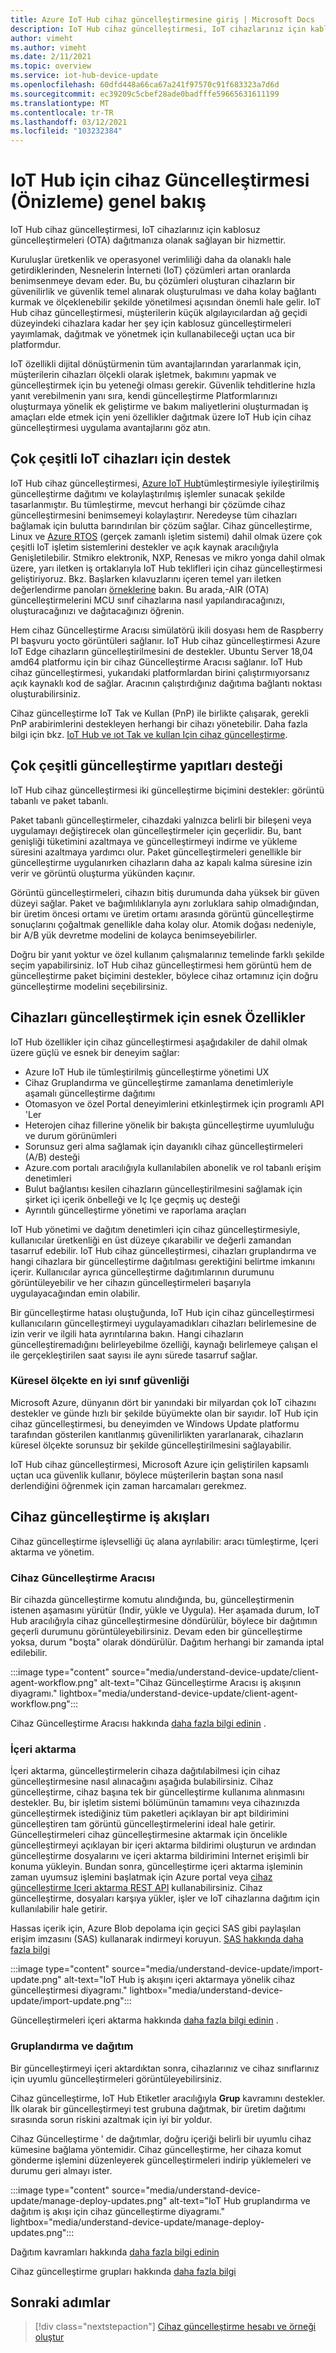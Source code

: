 ```yaml
---
title: Azure IoT Hub cihaz güncelleştirmesine giriş | Microsoft Docs
description: IoT Hub cihaz güncelleştirmesi, IoT cihazlarınız için kablosuz güncelleştirmeleri (OTA) dağıtmanıza olanak sağlayan bir hizmettir.
author: vimeht
ms.author: vimeht
ms.date: 2/11/2021
ms.topic: overview
ms.service: iot-hub-device-update
ms.openlocfilehash: 60dfd448a66ca67a241f97570c91f683323a7d6d
ms.sourcegitcommit: ec39209c5cbef28ade0badfffe59665631611199
ms.translationtype: MT
ms.contentlocale: tr-TR
ms.lasthandoff: 03/12/2021
ms.locfileid: "103232384"
---
```

# <a name="device-update-for-iot-hub-preview-overview"></a>IoT Hub için cihaz Güncelleştirmesi (Önizleme) genel bakış

IoT Hub cihaz güncelleştirmesi, IoT cihazlarınız için kablosuz güncelleştirmeleri (OTA) dağıtmanıza olanak sağlayan bir hizmettir.

Kuruluşlar üretkenlik ve operasyonel verimliliği daha da olanaklı hale getirdiklerinden, Nesnelerin İnterneti (IoT) çözümleri artan oranlarda benimsenmeye devam eder. Bu, bu çözümleri oluşturan cihazların bir güvenilirlik ve güvenlik temel alınarak oluşturulması ve daha kolay bağlantı kurmak ve ölçeklenebilir şekilde yönetilmesi açısından önemli hale gelir. IoT Hub cihaz güncelleştirmesi, müşterilerin küçük algılayıcılardan ağ geçidi düzeyindeki cihazlara kadar her şey için kablosuz güncelleştirmeleri yayımlamak, dağıtmak ve yönetmek için kullanabileceği uçtan uca bir platformdur. 

IoT özellikli dijital dönüştürmenin tüm avantajlarından yararlanmak için, müşterilerin cihazları ölçekli olarak işletmek, bakımını yapmak ve güncelleştirmek için bu yeteneği olması gerekir. Güvenlik tehditlerine hızla yanıt verebilmenin yanı sıra, kendi güncelleştirme Platformlarınızı oluşturmaya yönelik ek geliştirme ve bakım maliyetlerini oluşturmadan iş amaçları elde etmek için yeni özellikler dağıtmak üzere IoT Hub için cihaz güncelleştirmesi uygulama avantajlarını göz atın.

## <a name="support-for-a-wide-range-of-iot-devices"></a>Çok çeşitli IoT cihazları için destek


IoT Hub cihaz güncelleştirmesi, [Azure IoT Hub](https://azure.microsoft.com/en-us/services/iot-hub/)tümleştirmesiyle iyileştirilmiş güncelleştirme dağıtımı ve kolaylaştırılmış işlemler sunacak şekilde tasarlanmıştır. Bu tümleştirme, mevcut herhangi bir çözümde cihaz güncelleştirmesini benimsemeyi kolaylaştırır. Neredeyse tüm cihazları bağlamak için bulutta barındırılan bir çözüm sağlar. Cihaz güncelleştirme, Linux ve [Azure RTOS](https://azure.microsoft.com/en-us/services/rtos/) (gerçek zamanlı işletim sistemi) dahil olmak üzere çok çeşitli IoT işletim sistemlerini destekler ve açık kaynak aracılığıyla Genişletilebilir. Stmikro elektronik, NXP, Renesas ve mikro yonga dahil olmak üzere, yarı iletken iş ortaklarıyla IoT Hub teklifleri için cihaz güncelleştirmesi geliştiriyoruz. Bkz. Başlarken kılavuzlarını içeren temel yarı iletken değerlendirme panoları [örneklerine](https://github.com/azure-rtos/samples/tree/PublicPreview/ADU) bakın. Bu arada,-AIR (OTA) güncelleştirmelerini MCU sınıf cihazlarına nasıl yapılandıracağınızı, oluşturacağınızı ve dağıtacağınızı öğrenin. 

Hem cihaz Güncelleştirme Aracısı simülatörü ikili dosyası hem de Raspberry PI başvuru yocto görüntüleri sağlanır.
IoT Hub cihaz güncelleştirmesi Azure IoT Edge cihazların güncelleştirilmesini de destekler. Ubuntu Server 18,04 amd64 platformu için bir cihaz Güncelleştirme Aracısı sağlanır. IoT Hub cihaz güncelleştirmesi, yukarıdaki platformlardan birini çalıştırmıyorsanız açık kaynaklı kod de sağlar. Aracının çalıştırdığınız dağıtıma bağlantı noktası oluşturabilirsiniz.

Cihaz güncelleştirme IoT Tak ve Kullan (PnP) ile birlikte çalışarak, gerekli PnP arabirimlerini destekleyen herhangi bir cihazı yönetebilir. Daha fazla bilgi için bkz. [IoT Hub ve ıot Tak ve kullan Için cihaz güncelleştirme](device-update-plug-and-play.md).

## <a name="support-for-a-wide-range-of-update-artifacts"></a>Çok çeşitli güncelleştirme yapıtları desteği

IoT Hub cihaz güncelleştirmesi iki güncelleştirme biçimini destekler: görüntü tabanlı ve paket tabanlı.

Paket tabanlı güncelleştirmeler, cihazdaki yalnızca belirli bir bileşeni veya uygulamayı değiştirecek olan güncelleştirmeler için geçerlidir. Bu, bant genişliği tüketimini azaltmaya ve güncelleştirmeyi indirme ve yükleme süresini azaltmaya yardımcı olur. Paket güncelleştirmeleri genellikle bir güncelleştirme uygulanırken cihazların daha az kapalı kalma süresine izin verir ve görüntü oluşturma yükünden kaçınır.

Görüntü güncelleştirmeleri, cihazın bitiş durumunda daha yüksek bir güven düzeyi sağlar. Paket ve bağımlılıklarıyla aynı zorluklara sahip olmadığından, bir üretim öncesi ortamı ve üretim ortamı arasında görüntü güncelleştirme sonuçlarını çoğaltmak genellikle daha kolay olur.
Atomik doğası nedeniyle, bir A/B yük devretme modelini de kolayca benimseyebilirler.

Doğru bir yanıt yoktur ve özel kullanım çalışmalarınız temelinde farklı şekilde seçim yapabilirsiniz. IoT Hub cihaz güncelleştirmesi hem görüntü hem de güncelleştirme paket biçimini destekler, böylece cihaz ortamınız için doğru güncelleştirme modelini seçebilirsiniz.

## <a name="flexible-features-for-updating-devices"></a>Cihazları güncelleştirmek için esnek Özellikler

IoT Hub özellikler için cihaz güncelleştirmesi aşağıdakiler de dahil olmak üzere güçlü ve esnek bir deneyim sağlar:

* Azure IoT Hub ile tümleştirilmiş güncelleştirme yönetimi UX
* Cihaz Gruplandırma ve güncelleştirme zamanlama denetimleriyle aşamalı güncelleştirme dağıtımı
* Otomasyon ve özel Portal deneyimlerini etkinleştirmek için programlı API 'Ler
* Heterojen cihaz fillerine yönelik bir bakışta güncelleştirme uyumluluğu ve durum görünümleri
* Sorunsuz geri alma sağlamak için dayanıklı cihaz güncelleştirmeleri (A/B) desteği
* Azure.com portalı aracılığıyla kullanılabilen abonelik ve rol tabanlı erişim denetimleri
* Bulut bağlantısı kesilen cihazların güncelleştirilmesini sağlamak için şirket içi içerik önbelleği ve Iç Içe geçmiş uç desteği
* Ayrıntılı güncelleştirme yönetimi ve raporlama araçları 

IoT Hub yönetimi ve dağıtım denetimleri için cihaz güncelleştirmesiyle, kullanıcılar üretkenliği en üst düzeye çıkarabilir ve değerli zamandan tasarruf edebilir. IoT Hub cihaz güncelleştirmesi, cihazları gruplandırma ve hangi cihazlara bir güncelleştirme dağıtılması gerektiğini belirtme imkanını içerir. Kullanıcılar ayrıca güncelleştirme dağıtımlarının durumunu görüntüleyebilir ve her cihazın güncelleştirmeleri başarıyla uygulayacağından emin olabilir.

Bir güncelleştirme hatası oluştuğunda, IoT Hub için cihaz güncelleştirmesi kullanıcıların güncelleştirmeyi uygulayamadıkları cihazları belirlemesine de izin verir ve ilgili hata ayrıntılarına bakın. Hangi cihazların güncelleştiremadığını belirleyebilme özelliği, kaynağı belirlemeye çalışan el ile gerçekleştirilen saat sayısı ile aynı sürede tasarruf sağlar.

### <a name="best-in-class-security-at-global-scale"></a>Küresel ölçekte en iyi sınıf güvenliği

Microsoft Azure, dünyanın dört bir yanındaki bir milyardan çok IoT cihazını destekler ve günde hızlı bir şekilde büyümekte olan bir sayıdır. IoT Hub için cihaz güncelleştirmesi, bu deneyimden ve Windows Update platformu tarafından gösterilen kanıtlanmış güvenilirlikten yararlanarak, cihazların küresel ölçekte sorunsuz bir şekilde güncelleştirilmesini sağlayabilir.

IoT Hub cihaz güncelleştirmesi, Microsoft Azure için geliştirilen kapsamlı uçtan uca güvenlik kullanır, böylece müşterilerin baştan sona nasıl derlendiğini öğrenmek için zaman harcamaları gerekmez.


## <a name="device-update-workflows"></a>Cihaz güncelleştirme iş akışları

Cihaz güncelleştirme işlevselliği üç alana ayrılabilir: aracı tümleştirme, Içeri aktarma ve yönetim.

### <a name="device-update-agent"></a>Cihaz Güncelleştirme Aracısı

Bir cihazda güncelleştirme komutu alındığında, bu, güncelleştirmenin istenen aşamasını yürütür (Indir, yükle ve Uygula). Her aşamada durum, IoT Hub aracılığıyla cihaz güncelleştirmesine döndürülür, böylece bir dağıtımın geçerli durumunu görüntüleyebilirsiniz. Devam eden bir güncelleştirme yoksa, durum "boşta" olarak döndürülür. Dağıtım herhangi bir zamanda iptal edilebilir.

:::image type="content" source="media/understand-device-update/client-agent-workflow.png" alt-text="Cihaz Güncelleştirme Aracısı iş akışının diyagramı." lightbox="media/understand-device-update/client-agent-workflow.png":::

Cihaz Güncelleştirme Aracısı hakkında [daha fazla bilgi edinin](device-update-agent-overview.md) . 

### <a name="importing"></a>İçeri aktarma

İçeri aktarma, güncelleştirmelerin cihaza dağıtılabilmesi için cihaz güncelleştirmesine nasıl alınacağını aşağıda bulabilirsiniz. Cihaz güncelleştirme, cihaz başına tek bir güncelleştirme kullanıma alınmasını destekler. Bu, bir işletim sistemi bölümünün tamamını veya cihazınızda güncelleştirmek istediğiniz tüm paketleri açıklayan bir apt bildirimini güncelleştiren tam görüntü güncelleştirmelerini ideal hale getirir. Güncelleştirmeleri cihaz güncelleştirmesine aktarmak için öncelikle güncelleştirmeyi açıklayan bir içeri aktarma bildirimi oluşturun ve ardından güncelleştirme dosyalarını ve içeri aktarma bildirimini Internet erişimli bir konuma yükleyin. Bundan sonra, güncelleştirme içeri aktarma işleminin zaman uyumsuz işlemini başlatmak için Azure portal veya [cihaz güncelleştirme Içeri aktarma REST API](https://github.com/Azure/iot-hub-device-update/tree/main/docs/publish-api-reference) kullanabilirsiniz. Cihaz güncelleştirme, dosyaları karşıya yükler, işler ve IoT cihazlarına dağıtım için kullanılabilir hale getirir.

Hassas içerik için, Azure Blob depolama için geçici SAS gibi paylaşılan erişim imzasını (SAS) kullanarak indirmeyi koruyun. [SAS hakkında daha fazla bilgi](https://docs.microsoft.com/azure/storage/common/storage-sas-overview)

:::image type="content" source="media/understand-device-update/import-update.png" alt-text="IoT Hub iş akışını içeri aktarmaya yönelik cihaz güncelleştirmesi diyagramı." lightbox="media/understand-device-update/import-update.png":::

Güncelleştirmeleri içeri aktarma hakkında [daha fazla bilgi edinin](import-concepts.md) . 

### <a name="grouping-and-deployment"></a>Gruplandırma ve dağıtım

Bir güncelleştirmeyi içeri aktardıktan sonra, cihazlarınız ve cihaz sınıflarınız için uyumlu güncelleştirmeleri görüntüleyebilirsiniz.

Cihaz güncelleştirme, IoT Hub Etiketler aracılığıyla **Grup** kavramını destekler. İlk olarak bir güncelleştirmeyi test grubuna dağıtmak, bir üretim dağıtımı sırasında sorun riskini azaltmak için iyi bir yoldur.

Cihaz Güncelleştirme ' de dağıtımlar, doğru içeriği belirli bir uyumlu cihaz kümesine bağlama yöntemidir. Cihaz güncelleştirme, her cihaza komut gönderme işlemini düzenleyerek güncelleştirmeleri indirip yüklemeleri ve durumu geri almayı ister.

:::image type="content" source="media/understand-device-update/manage-deploy-updates.png" alt-text="IoT Hub gruplandırma ve dağıtım iş akışı için cihaz güncelleştirme diyagramı." lightbox="media/understand-device-update/manage-deploy-updates.png":::

Dağıtım kavramları hakkında [daha fazla bilgi edinin](device-update-compliance.md)

Cihaz güncelleştirme grupları hakkında [daha fazla bilgi](device-update-groups.md)


## <a name="next-steps"></a>Sonraki adımlar

> [!div class="nextstepaction"]
> [Cihaz güncelleştirme hesabı ve örneği oluştur](create-device-update-account.md)
